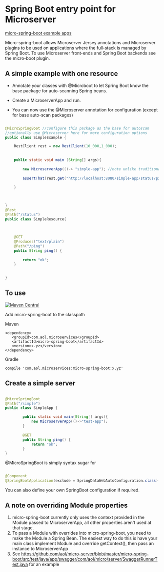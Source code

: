# Spring Boot entry point for Microserver

[micro-spring-boot example apps](https://github.com/aol/micro-server/tree/master/micro-spring-boot/src/test/java/app)

Micro-spring-boot allows Microserver Jersey annotations and Microserver plugins to be used on applications where the full-stack is managed by Spring Boot. To use Microserver front-ends and Spring Boot backends see the micro-boot plugin.


## A simple example with one resource

* Annotate your classes with @Microboot to let Spring Boot know the base package for auto-scanning Spring beans.

* Create a MicroserverApp and run.

* You can now use the @Microserver annotation for configuration (except for base auto-scan packages)


```java

@MicroSpringBoot //configure this package as the base for autoscan
//optionally use @Microserver here for more configuration options
public class SimpleExample {

	RestClient rest = new RestClient(10_000,1_000);
	
	
	public static void main (String[] args){
		
		new MicroserverApp(()-> "simple-app"); //note unlike traditional microserver apps, there is no need to call start or run here
		
		assertThat(rest.get("http://localhost:8080/simple-app/status/ping"),equalTo("ok"));
		
	}
	

	
}
@Rest
@Path("/status")
public class SimpleResource{

	
	
	@GET
	@Produces("text/plain")
	@Path("/ping")
	public String ping() {
		
		return "ok";
	}

	
}
```

## To use

[![Maven Central](https://maven-badges.herokuapp.com/maven-central/com.aol.microservices/micro-boot/badge.svg)](https://maven-badges.herokuapp.com/maven-central/com.aol.microservices/micro-boot)

Add micro-spring-boot to the classpath

Maven

    <dependency>
       <groupId>com.aol.microservices</groupId>  
       <artifactId>micro-spring-boot</artifactId>
       <version>x.yz</version>
    </dependency>

Gradle

    compile 'com.aol.microservices:micro-spring-boot:x.yz'



## Create a simple server

```java

@MicroSpringBoot
@Path("/simple")
public class SimpleApp {

        public static void main(String[] args){
            new MicroserverApp(()->"test-app");
        }
        
        @GET
        public String ping() {
            return "ok";
        }
}

```


@MicroSpringBoot is simply syntax sugar for 

 ```java
 
@Component
@SpringBootApplication(exclude = SpringDataWebAutoConfiguration.class)
 ```

You can also define your own SpringBoot configuration if required.

## A note on overriding Module properties

1. micro-spring-boot currently only uses the context provided in the Module passed to MicroserverApp, all other properties aren't used at that stage.
2. To pass a Module with overrides into micro-spring-boot, you need to make the Module a Spring Bean. The easiest way to do this is have your main class implement Module and override getContext(), then pass an instance to MicroserverApp
3. See https://github.com/aol/micro-server/blob/master/micro-spring-boot/src/test/java/app/swagger/com/aol/micro/server/SwaggerRunnerTest.java for an example
